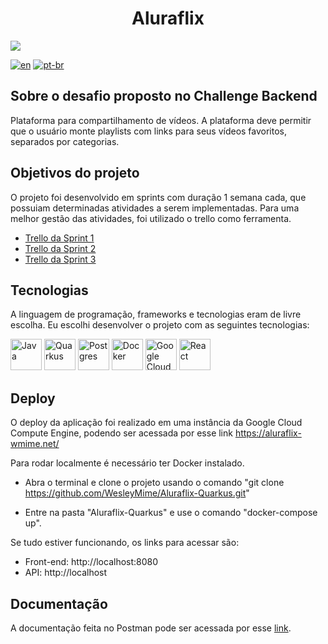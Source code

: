 <h1 align="center"> Aluraflix </h1>

![](https://user-images.githubusercontent.com/55067868/203868802-f2b30f31-420b-462f-9e95-e84653acc53b.png#vitrinedev)

[![en](https://img.shields.io/badge/lang-en-red.svg)](https://github.com/WesleyMime/Aluraflix-Quarkus/blob/main/README.md)
[![pt-br](https://img.shields.io/badge/lang-pt--br-g.svg)](https://github.com/WesleyMime/Aluraflix-Quarkus/blob/main/README.pt-br.md)

## Sobre o desafio proposto no Challenge Backend

Plataforma para compartilhamento de vídeos. A plataforma deve permitir que o usuário monte playlists com links para seus vídeos favoritos, separados por categorias.

## Objetivos do projeto

O projeto foi desenvolvido em sprints com duração 1 semana cada, que possuiam determinadas atividades a serem implementadas. Para uma melhor gestão das atividades, foi utilizado o trello como ferramenta.

- [Trello da Sprint 1](https://trello.com/b/Mj5x6lMZ/alura-challenge-backend-semana-1)
- [Trello da Sprint 2](https://trello.com/b/5DavhAH7/alura-challenge-backend-semana-2)
- [Trello da Sprint 3](https://trello.com/b/STIogyU7/alura-challenge-backend-semana-3)

## Tecnologias

A linguagem de programação, frameworks e tecnologias eram de livre escolha. Eu escolhi desenvolver o projeto com as seguintes tecnologias:

<img alt="Java" src="https://cdn.jsdelivr.net/gh/devicons/devicon/icons/java/java-original-wordmark.svg" width="50" height="50" /> <img alt="Quarkus" src="https://design.jboss.org/quarkus/logo/final/SVG/quarkus_icon_rgb_default.svg" width="50" height="50" /> <img alt="Postgres" src="https://cdn.jsdelivr.net/gh/devicons/devicon/icons/postgresql/postgresql-original-wordmark.svg" width="50" height="50" /> <img alt="Docker" src="https://cdn.jsdelivr.net/gh/devicons/devicon/icons/docker/docker-plain-wordmark.svg" width="50" height="50" /> <img alt="Google Cloud" src="https://cdn.jsdelivr.net/gh/devicons/devicon/icons/googlecloud/googlecloud-original.svg" width="50" height="50" /> <img alt="React" src="https://cdn.jsdelivr.net/gh/devicons/devicon/icons/react/react-original-wordmark.svg" width="50" height="50" />


## Deploy


O deploy da aplicação foi realizado em uma instância da Google Cloud Compute Engine, podendo ser acessada por esse link https://aluraflix-wmime.net/

Para rodar localmente é necessário ter Docker instalado.

- Abra o terminal e clone o projeto usando o comando "git clone https://github.com/WesleyMime/Aluraflix-Quarkus.git"

- Entre na pasta "Aluraflix-Quarkus" e use o comando "docker-compose up".

Se tudo estiver funcionando, os links para acessar são:
- Front-end: http://localhost:8080
- API: http://localhost

## Documentação

A documentação feita no Postman pode ser acessada por esse [link](https://documenter.getpostman.com/view/19203694/2s8YmSsLns).
